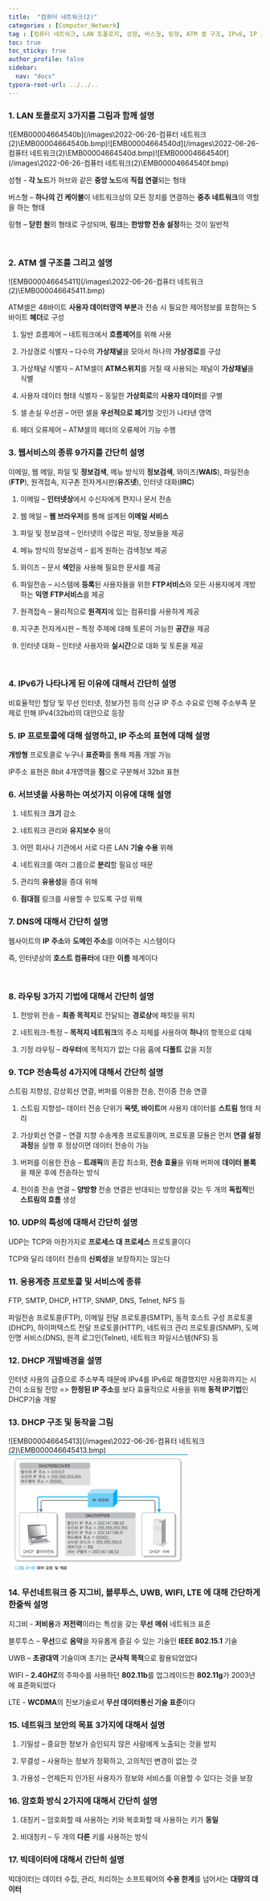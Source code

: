 ```yaml
---
title:  "컴퓨터 네트워크(2)"
categories : [Computer_Network]
tag : [컴퓨터 네트워크, LAN 토폴로지, 성형, 버스형, 링형, ATM 셀 구조, IPv6, IP 프로토콜, IP 주소, 서브넷, DNS, 라우팅, TCP 전송특성, UDP 특성, 응용계층 프로토콜, DHCP 개발배경, 네트워크 보안, 암호화 방식, 대칭키, 비대칭키, 빅데이터]
toc: true
toc_sticky: true
author_profile: false
sidebar:
  nav: "docs"
typora-root-url: ../../..
---
```




### 1. LAN 토폴로지 3가지를 그림과 함께 설명

  ![EMB00004664540b](/images\2022-06-26-컴퓨터 네트워크(2)\EMB00004664540b.bmp)![EMB00004664540d](/images\2022-06-26-컴퓨터 네트워크(2)\EMB00004664540d.bmp)![EMB00004664540f](/images\2022-06-26-컴퓨터 네트워크(2)\EMB00004664540f.bmp)  



성형 - **각 노드**가 허브와 같은 **중앙 노드**에 **직접 연결**되는 형태

버스형 – **하나의 긴 케이블**이 네트워크상의 모든 장치를 연결하는 **중추 네트워크**의 역할을 하는 형태

링형 – **닫힌 원**의 형태로 구성되며, **링크**는 **한방향 전송 설정**하는 것이 일반적

​    



### 2. ATM 셀 구조를 그리고 설명

  ![EMB000046645411](/images\2022-06-26-컴퓨터 네트워크(2)\EMB000046645411.bmp)  



ATM셀은 48바이트 **사용자 데이터영역 부분**과 전송 시 필요한 제어정보를 포함하는 5바이트 **헤더**로 구성

1) 일반 흐름제어 – 네트워크에서 **흐름제어**를 위해 사용

2) 가상경로 식별자 – 다수의 **가상채널**을 모아서 하나의 **가상경로**를 구성

3) 가상채널 식별자 – ATM셀이 **ATM스위치**를 거칠 때 사용되는 채널이 **가상채널**을 식별

4) 사용자 데이터 형태 식별자 – 동일한 **가상회로**의 **사용자 데이터**를 구별

5) 셀 손실 우선권 – 어떤 셀을 **우선적으로 폐기**할 것인가 나타낸 영역

6) 헤더 오류제어 – ATM셀의 헤더의 오류제어 기능 수행

   



### 3. 웹서비스의 종류 9가지를 간단히 설명

이메일, 웹 메일, 파일 및 **정보검색**, 메뉴 방식의 **정보검색**, 와이즈(**WAIS**), 파일전송(**FTP**), 원격접속, 지구촌 전자게시판(**유즈넷**), 인터넷 대화(**IRC**)

1) 이메일 – **인터넷상**에서 수신자에게 편지나 문서 전송

2) 웹 메일 – **웹 브라우저**를 통해 설계된 **이메일 서비스**

3) 파일 및 정보검색 – 인터넷의 수많은 파일, 정보들을 제공

4) 메뉴 방식의 정보검색 – 쉽게 원하는 검색정보 제공

5) 와이즈 – 문서 **색인**을 사용해 필요한 문서를 제공

6) 파일전송 – 시스템에 **등록**된 사용자들을 위한 **FTP서비스**와 모든 사용자에게 개방하는 **익명** **FTP서비스**를 제공

7) 원격접속 – 물리적으로 **원격지**에 있는 컴퓨터를 사용하게 제공

8) 지구촌 전자게시판 – 특정 주제에 대해 토론이 가능한 **공간**을 제공

9) 인터넷 대화 – 인터넷 사용자와 **실시간**으로 대화 및 토론을 제공

​    



### 4. IPv6가 나타나게 된 이유에 대해서 간단히 설명

비효율적인 할당 및 무선 인터넷, 정보가전 등의 신규 IP 주소 수요로 인해 주소부족 문제로 인해 IPv4(32bit)의 대안으로 등장





### 5. IP 프로토콜에 대해 설명하고, IP 주소의 표현에 대해 설명

**개방형** 프로토콜로 누구나 **표준화**를 통해 제품 개발 가능

IP주소 표현은 8bit 4개영역을 **점**으로 구분해서 32bit 표현





### 6. 서브넷을 사용하는 여섯가지 이유에 대해 설명

1) 네트워크 **크기** 감소

2) 네트워크 관리와 **유지보수** 용이

3) 어떤 회사나 기관에서 서로 다른 LAN **기술 수용** 위해

4) 네트워크를 여러 그룹으로 **분리**할 필요성 때문

5) 관리의 **유용성**을 증대 위해

6) **점대점** 링크를 사용할 수 있도록 구성 위해





### 7. DNS에 대해서 간단히 설명

웹사이트의 **IP** **주소**와 **도메인 주소**를 이어주는 시스템이다

즉, 인터넷상의 **호스트 컴퓨터**에 대한 **이름** 체계이다



​    

### 8. 라우팅 3가지 기법에 대해서 간단히 설명

1) 전방위 전송 – **최종 목적지**로 전달되는 **경로상**에 패킷을 위치

2) 네트워크-특정 – **목적지 네트워크**의 주소 자체를 사용하여 **하나**의 항목으로 대체

3) 기정 라우팅 – **라우터**에 목적지가 없는 다음 홉에 **디폴트** 값을 지정





### 9. TCP 전송특성 4가지에 대해서 간단히 설명

스트림 지향성, 강상회선 연결, 버퍼를 이용한 전송, 전이중 전송 연결

1) 스트림 지향성– 데이터 전송 단위가 **옥텟, 바이트**며 사용자 데이터를 **스트림** 형태 처리

2) 가상회선 연결 – 연결 지향 수송계층 프로토콜이며, 프로토콜 모듈은 먼저 **연결 설정 과정**을 실행 후 정상이면 데이터 전송이 가능

3) 버퍼를 이용한 전송 – **트래픽**의 혼잡 최소화, **전송 효율**을 위해 버퍼에 **데이터 블록**을 채운 후에 전송하는 방식

4) 전이중 전송 연결 – **양방향** 전송 연결은 반대되는 방향성을 갖는 두 개의 **독립적**인 **스트림의 흐름** 생성





### 10. UDP의 특성에 대해서 간단히 설명

UDP는 TCP와 마찬가지로 **프로세스 대 프로세스** 프로토콜이다

TCP와 달리 데이터 전송의 **신뢰성**을 보장하지는 않는다





### 11. 응용계층 프로토콜 및 서비스에 종류

FTP, SMTP, DHCP, HTTP, SNMP, DNS, Telnet, NFS 등

파일전송 프로토콜(FTP), 이메일 전달 프로토콜(SMTP), 동적 호스트 구성 프로토콜(DHCP), 하이퍼텍스트 전달 프로토콜(HTTP), 네트워크 관리 프로토콜(SNMP), 도메인명 서비스(DNS), 원격 로그인(Telnet), 네트워크 파일시스템(NFS) 등





### 12. DHCP 개발배경을 설명

인터넷 사용의 급증으로 주소부족 때문에 IPv4를 IPv6로 해결했지만 사용화까지는 시간이 소요될 전망 => **한정된** **IP** **주소**를 보다 효율적으로 사용을 위해 **동적 IP기법**인 DHCP기술 개발





### 13. DHCP 구조 및 동작을 그림

  ![EMB000046645413](/images\2022-06-26-컴퓨터 네트워크(2)\EMB000046645413.bmp) <img src="/images\2022-06-26-컴퓨터 네트워크(2)\EMB000046645415.bmp" alt="EMB000046645415" style="zoom: 80%;" />  





### 14. 무선네트워크 중 지그비, 블루투스, UWB, WIFI, LTE 에 대해 간단하게 한줄씩 설명

지그비 - **저비용**과 **저전력**이라는 특성을 갖는 **무선** **메쉬** 네트워크 표준

블루투스 – **무선**으로 **음악**을 자유롭게 즐길 수 있는 기술인 **IEEE 802.15.1** 기술

UWB – **초광대역** 기술이며 초기는 **군사적 목적**으로 활용되었었다

WIFI – **2.4GHZ**의 주파수를 사용하던 **802.11b**를 업그레이드한 **802.11g**가 2003년에 표준화되었다

LTE - **WCDMA**의 진보기술로서 **무선 데이터통신 기술 표준**이다





### 15. 네트워크 보안의 목표 3가지에 대해서 설명

1) 기밀성 – 중요한 정보가 승인되지 않은 사람에게 노출되는 것을 방지

2) 무결성 – 사용하는 정보가 정확하고, 고의적인 변경이 없는 것

3) 가용성 – 언제든지 인가된 사용자가 정보와 서비스를 이용할 수 있다는 것을 보장





### 16. 암호화 방식 2가지에 대해서 간단히 설명

1) 대칭키 – 암호화할 때 사용하는 키와 복호화할 때 사용하는 키가 **동일**

2) 비대칭키 – 두 개의 **다른** 키를 사용하는 방식





### 17. 빅데이터에 대해서 간단히 설명

빅데이터는 데이터 수집, 관리, 처리하는 소프트웨어의 **수용 한계**를 넘어서는 **대량의 데이터**

​    
